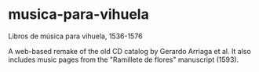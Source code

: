 # musica-para-vihuela
Libros de música para vihuela, 1536-1576

A web-based remake of the old CD catalog by Gerardo Arriaga et al. It also includes music pages from the "Ramillete de flores" manuscript (1593).
